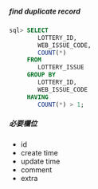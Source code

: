 ##### find duplicate record
```sql
sql> SELECT
        LOTTERY_ID,
        WEB_ISSUE_CODE,
        COUNT(*)
     FROM
        LOTTERY_ISSUE
     GROUP BY
        LOTTERY_ID,
        WEB_ISSUE_CODE
     HAVING
        COUNT(*) > 1;
```

##### 必要欄位
* id
* create time
* update time
* comment
* extra